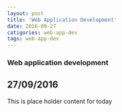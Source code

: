 ```yaml
---
layout: post
title: 'Web Application Development'
date: 2016-09-27
catigories: web-app-dev
tags: web-app-dev
---
```


### Web application development 

## 27/09/2016

This is place holder content for today 